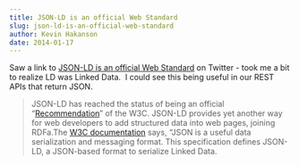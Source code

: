 ```yaml
---
title: JSON-LD is an official Web Standard
slug: json-ld-is-an-official-web-standard
author: Kevin Hakanson
date: 2014-01-17
---
```

Saw a link to [JSON-LD is an official Web Standard](http://semanticweb.com/j-son-ld-official-web-standard_b41441) on Twitter - took me a bit to realize LD was Linked Data.  I could see this being useful in our REST APIs that return JSON.

> JSON-LD has reached the status of being an official “[Recommendation](http://www.w3.org/standards/faq#std)” of the W3C. JSON-LD provides yet another way for web developers to add structured data into web pages, joining RDFa.The [W3C documentation](http://www.w3.org/TR/2014/REC-json-ld-20140116/) says, “JSON is a useful data serialization and messaging format. This specification defines JSON-LD, a JSON-based format to serialize Linked Data.